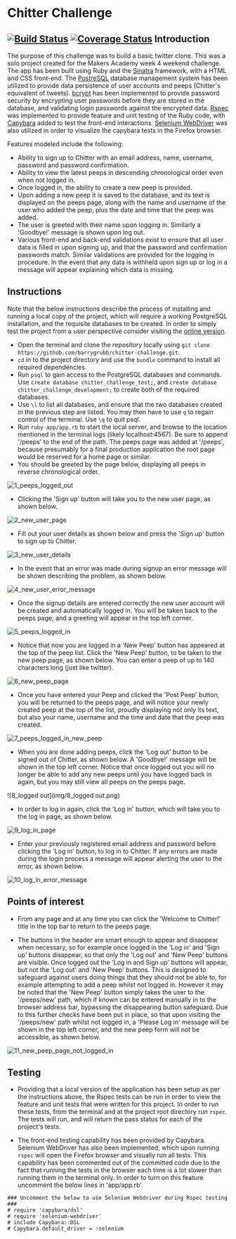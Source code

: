 Chitter Challenge
==================
[![Build Status](https://travis-ci.org/barrygrubb/chitter-challenge.svg?branch=master)](https://travis-ci.org/barrygrubb/chitter-challenge)
[![Coverage Status](https://coveralls.io/repos/github/barrygrubb/chitter-challenge/badge.svg?branch=master)](https://coveralls.io/github/barrygrubb/chitter-challenge?branch=master)
Introduction
-------
The purpose of this challenge was to build a basic twitter clone. This was a solo project created for the Makers Academy week 4 weekend challenge. The app has been built using Ruby and the [Sinatra](http://www.sinatrarb.com/) framework, with a HTML and CSS front-end. The [PostreSQL](http://www.postgresql.org/) database management system has been utilized to provide data persistence of user accounts and peeps (Chitter's equivalent of tweets). [bcrypt](https://rubygems.org/gems/bcrypt) has been implemented to provide password security by encrypting user passwords before they are stored in the database, and validating login passwords against the encrypted data. [Rspec](http://rspec.info/) was implemented to provide feature and unit testing of the Ruby code, with [Capybara](https://github.com/jnicklas/capybara) added to test the front-end interactions. [Selenium WebDriver](http://www.seleniumhq.org/) was also utilized in order to visualize the capybara tests in the Firefox browser.

Features modeled include the following:

* Ability to sign up to Chitter with an email address, name, username, password and password confirmation.
* Ability to view the latest peeps in descending chronological order even when not logged in.
* Once logged in, the ability to create a new peep is provided.
* Upon adding a new peep it is saved to the database, and its text is displayed on the peeps page, along with the name and username of the user who added the peep, plus the date and time that the peep was added.
* The user is greeted with their name upon logging in. Similarly a 'Goodbye!' message is shown upon log out.
* Various front-end and back-end validations exist to ensure that all user data is filled in upon signing up, and that the password and confirmation passwords match. Similar validations are provided for the logging in procedure. In the event that any data is withheld upon sign up or log in a message will appear explaining which data is missing.

Instructions
-------
Note that the below instructions describe the process of installing and running a local copy of the project, which will require a working PostgreSQL installation, and the requisite databases to be created. In order to simply test the project from a user perspective consider visiting the [online version](https://chitter-challenge-bkg.herokuapp.com/peeps).

* Open the terminal and clone the repository locally using `git clone https://github.com/barrygrubb/chitter-challenge.git`.
* `cd` in to the project directory and use the `bundle` command to install all required dependencies.
* Run `psql` to gain access to the PostgreSQL databases and commands. Use `create database chitter_challenge_test;`, and `create database chitter_challenge_development;` to create both of the required databases.
* Use `\l` to list all databases, and ensure that the two databases created in the previous step are listed. You may then have to use `q` to regain control of the terminal. Use `\q` to quit psql.
* Run `ruby app/app.rb` to start the local server, and browse to the location mentioned in the terminal logs (likely localhost:4567). Be sure to append '/peeps' to the end of the path. The peeps page was added at '/peeps', because presumably for a final production application the root page would be reserved for a home page or similar.
* You should be greeted by the page below, displaying all peeps in reverse chronological order.

![1_peeps_logged_out](img/1_peeps_logged_out.png)

* Clicking the 'Sign up' button will take you to the new user page, as shown below.

![2_new_user_page](img/2_new_user_page.png)

* Fill out your user details as shown below and press the 'Sign up' button to sign up to Chitter.

![3_new_user_details](img/3_new_user_details.png)

* In the event that an error was made during signup an error message will be shown describing the problem, as shown below.

![4_new_user_error_message](img/4_new_user_error_message.png)

* Once the signup details are entered correctly the new user account will be created and automatically logged in. You will be taken back to the peeps page, and a greeting will appear in the top left corner.

![5_peeps_logged_in](img/5_peeps_logged_in.png)

* Notice that now you are logged in a 'New Peep' button has appeared at the top of the peep list. Click the 'New Peep' button, to be taken to the new peep page, as shown below. You can enter a peep of up to 140 characters long (just like twitter).

![6_new_peep_page](img/6_new_peep_page.png)

* Once you have entered your Peep and clicked the 'Post Peep' button, you will be returned to the peeps page, and will notice your newly created peep at the top of the list, proudly displaying not only its text, but also your name, username and the time and date that the peep was created.

![7_peeps_logged_in_new_peep](img/7_peeps_logged_in_new_peep.png)

* When you are done adding peeps, click the 'Log out' button to be signed out of Chitter, as shown below. A 'Goodbye!' message will be shown in the top left corner. Notice that once logged out you will no longer be able to add any new peeps until you have logged back in again, but you may still view all peeps on the peeps page.

![8_logged out](img/8_logged out.png)

* In order to log in again, click the 'Log in' button, which will take you to the log in page, as shown below.

![9_log_in_page](img/9_log_in_page.png)

* Enter your previously registered email address and password before clicking the 'Log in' button, to log in to Chitter. If any errors are made during the login process a message will appear alerting the user to the error, as shown below.

![10_log_in_error_message](img/10_log_in_error_message.png)

Points of interest
-------
* From any page and at any time you can click the 'Welcome to Chitter!' title in the top bar to return to the peeps page.

* The buttons in the header are smart enough to appear and disappear when necessary, so for example once logged in the 'Log in' and 'Sign up' buttons disappear, so that only the 'Log out' and 'New Peep' buttons are visible. Once logged out the 'Log in and Sign up' buttons will appear, but not the 'Log out' and 'New Peep' buttons. This is designed to safeguard against users doing things that they should not be able to, for example attempting to add a peep whilst not logged in. However it may be noted that the 'New Peep' button simply takes the user to the '/peeps/new' path, which if known can be entered manually in to the browser address bar, bypassing the disappearing button safeguard. Due to this further checks have been put in place, so that upon visiting the '/peeps/new' path whilst not logged in, a 'Please Log in' message will be shown in the top left corner, and the new peep form will not be accessible, as shown below.

![11_new_peep_page_not_logged_in](img/11_new_peep_page_not_logged_in.png)

Testing
-------
* Providing that a local version of the application has been setup as per the instructions above, the Rspec tests can be run in order to view the feature and unit tests that were written for this project. In order to run these tests, from the terminal and at the project root directory run `rspec`. The tests will run, and will return the pass status for each of the project's tests.

* The front-end testing capability has been provided by Capybara. Selenium WebDriver has also been implemented, which upon running `rspec` will open the Firefox browser and visually run all tests. This capability has been commented out of the committed code due to the fact that running the tests in the browser each time is a lot slower than running them in the terminal only. In order to turn on this feature uncomment the below lines in 'app/app.rb'.

```
### Uncomment the below to use Selenium Webdriver during Rspec testing ###
# require 'capybara/dsl'
# require 'selenium-webdriver'
# include Capybara::DSL
# Capybara.default_driver = :selenium
```
